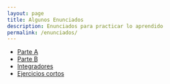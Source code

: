```yaml
---
layout: page
title: Algunos Enunciados
description: Enunciados para practicar lo aprendido
permalink: /enunciados/
---
```

- [Parte A]({{site.baseurl}}/enunciados/parte-a)
- [Parte B]({{site.baseurl}}/enunciados/parte-b)
- [Integradores]({{site.baseurl}}/enunciados/integradores)
- [Ejercicios cortos](https://sites.google.com/site/utndesign/material/guia-de-ejercicios)
